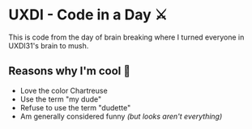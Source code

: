 # UXDI - Code in a Day ⚔️

This is code from the day of brain breaking where I turned everyone in UXDI31's brain to mush.

## Reasons why I'm cool 🍑

* Love the color Chartreuse
* Use the term "my dude"
* Refuse to use the term "dudette"
* Am generally considered funny _(but looks aren't everything)_
